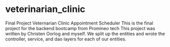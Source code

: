 # veterinarian_clinic
Final Project Veternarian Clinic Appointment Scheduler
This is the final project for the backend bootcamp from Promineo tech
This project was written by Christen Oorlog and myself.
We split up the entities and wrote the controller, service, and dao layers for each of our entities.
